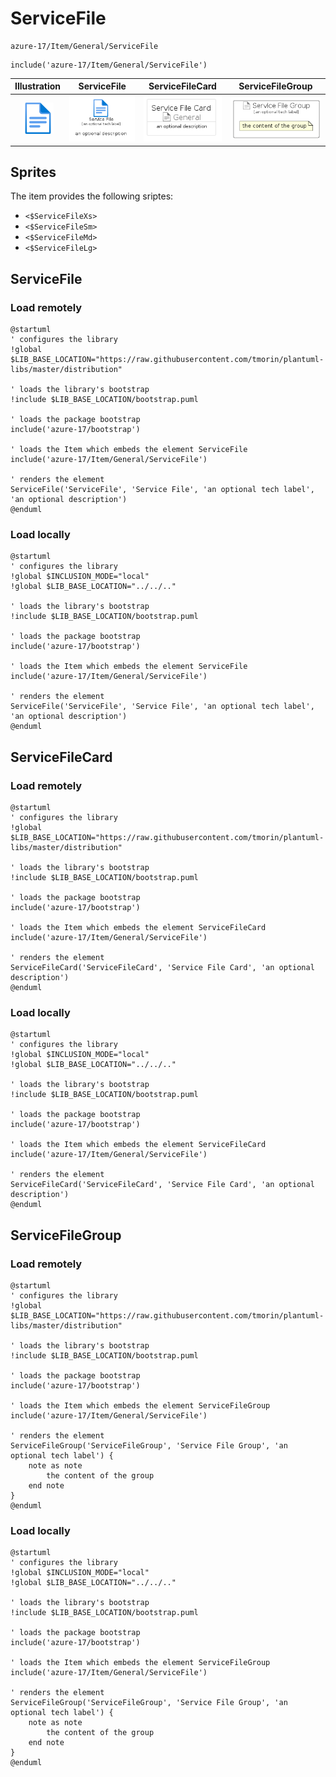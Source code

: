 # ServiceFile


```text
azure-17/Item/General/ServiceFile
```

```text
include('azure-17/Item/General/ServiceFile')
```



| Illustration | ServiceFile | ServiceFileCard | ServiceFileGroup |
| :---: | :---: | :---: | :---: |
| ![illustration for Illustration](../../../azure-17/Item/General/ServiceFile.png) | ![illustration for ServiceFile](../../../azure-17/Item/General/ServiceFile.Local.png) | ![illustration for ServiceFileCard](../../../azure-17/Item/General/ServiceFileCard.Local.png) | ![illustration for ServiceFileGroup](../../../azure-17/Item/General/ServiceFileGroup.Local.png) |



## Sprites
The item provides the following sriptes:

- `<$ServiceFileXs>`
- `<$ServiceFileSm>`
- `<$ServiceFileMd>`
- `<$ServiceFileLg>`





## ServiceFile

### Load remotely
```plantuml
@startuml
' configures the library
!global $LIB_BASE_LOCATION="https://raw.githubusercontent.com/tmorin/plantuml-libs/master/distribution"

' loads the library's bootstrap
!include $LIB_BASE_LOCATION/bootstrap.puml

' loads the package bootstrap
include('azure-17/bootstrap')

' loads the Item which embeds the element ServiceFile
include('azure-17/Item/General/ServiceFile')

' renders the element
ServiceFile('ServiceFile', 'Service File', 'an optional tech label', 'an optional description')
@enduml
```

### Load locally
```plantuml
@startuml
' configures the library
!global $INCLUSION_MODE="local"
!global $LIB_BASE_LOCATION="../../.."

' loads the library's bootstrap
!include $LIB_BASE_LOCATION/bootstrap.puml

' loads the package bootstrap
include('azure-17/bootstrap')

' loads the Item which embeds the element ServiceFile
include('azure-17/Item/General/ServiceFile')

' renders the element
ServiceFile('ServiceFile', 'Service File', 'an optional tech label', 'an optional description')
@enduml
```

## ServiceFileCard

### Load remotely
```plantuml
@startuml
' configures the library
!global $LIB_BASE_LOCATION="https://raw.githubusercontent.com/tmorin/plantuml-libs/master/distribution"

' loads the library's bootstrap
!include $LIB_BASE_LOCATION/bootstrap.puml

' loads the package bootstrap
include('azure-17/bootstrap')

' loads the Item which embeds the element ServiceFileCard
include('azure-17/Item/General/ServiceFile')

' renders the element
ServiceFileCard('ServiceFileCard', 'Service File Card', 'an optional description')
@enduml
```

### Load locally
```plantuml
@startuml
' configures the library
!global $INCLUSION_MODE="local"
!global $LIB_BASE_LOCATION="../../.."

' loads the library's bootstrap
!include $LIB_BASE_LOCATION/bootstrap.puml

' loads the package bootstrap
include('azure-17/bootstrap')

' loads the Item which embeds the element ServiceFileCard
include('azure-17/Item/General/ServiceFile')

' renders the element
ServiceFileCard('ServiceFileCard', 'Service File Card', 'an optional description')
@enduml
```

## ServiceFileGroup

### Load remotely
```plantuml
@startuml
' configures the library
!global $LIB_BASE_LOCATION="https://raw.githubusercontent.com/tmorin/plantuml-libs/master/distribution"

' loads the library's bootstrap
!include $LIB_BASE_LOCATION/bootstrap.puml

' loads the package bootstrap
include('azure-17/bootstrap')

' loads the Item which embeds the element ServiceFileGroup
include('azure-17/Item/General/ServiceFile')

' renders the element
ServiceFileGroup('ServiceFileGroup', 'Service File Group', 'an optional tech label') {
    note as note
        the content of the group
    end note
}
@enduml
```

### Load locally
```plantuml
@startuml
' configures the library
!global $INCLUSION_MODE="local"
!global $LIB_BASE_LOCATION="../../.."

' loads the library's bootstrap
!include $LIB_BASE_LOCATION/bootstrap.puml

' loads the package bootstrap
include('azure-17/bootstrap')

' loads the Item which embeds the element ServiceFileGroup
include('azure-17/Item/General/ServiceFile')

' renders the element
ServiceFileGroup('ServiceFileGroup', 'Service File Group', 'an optional tech label') {
    note as note
        the content of the group
    end note
}
@enduml
```

